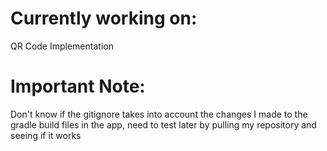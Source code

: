 # Currently working on:
QR Code Implementation

# Important Note:
Don't know if the gitignore takes into account the changes I made to the gradle build files in the app, need to test later by pulling my repository and seeing if it works
